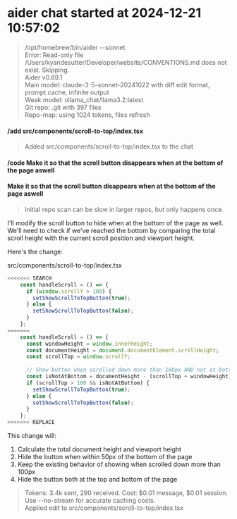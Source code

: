 
# aider chat started at 2024-12-21 10:57:02

> /opt/homebrew/bin/aider --sonnet  
> Error: Read-only file /Users/kyandesutter/Developer/website/CONVENTIONS.md does not exist. Skipping.  
> Aider v0.69.1  
> Main model: claude-3-5-sonnet-20241022 with diff edit format, prompt cache, infinite output  
> Weak model: ollama_chat/llama3.2:latest  
> Git repo: .git with 397 files  
> Repo-map: using 1024 tokens, files refresh  

#### /add src/components/scroll-to-top/index.tsx  
> Added src/components/scroll-to-top/index.tsx to the chat  

#### /code Make it so that the scroll button disappears when at the bottom of the page aswell  

#### Make it so that the scroll button disappears when at the bottom of the page aswell  
> Initial repo scan can be slow in larger repos, but only happens once.  

I'll modify the scroll button to hide when at the bottom of the page as well. We'll need to check if we've reached the bottom by comparing the total scroll height with the current scroll position and viewport height.

Here's the change:

src/components/scroll-to-top/index.tsx
```typescript
<<<<<<< SEARCH
    const handleScroll = () => {
      if (window.scrollY > 100) {
        setShowScrollToTopButton(true);
      } else {
        setShowScrollToTopButton(false);
      }
    };
=======
    const handleScroll = () => {
      const windowHeight = window.innerHeight;
      const documentHeight = document.documentElement.scrollHeight;
      const scrollTop = window.scrollY;
      
      // Show button when scrolled down more than 100px AND not at bottom
      const isNotAtBottom = documentHeight - (scrollTop + windowHeight) > 50; // 50px threshold
      if (scrollTop > 100 && isNotAtBottom) {
        setShowScrollToTopButton(true);
      } else {
        setShowScrollToTopButton(false);
      }
    };
>>>>>>> REPLACE
```

This change will:
1. Calculate the total document height and viewport height
2. Hide the button when within 50px of the bottom of the page
3. Keep the existing behavior of showing when scrolled down more than 100px
4. Hide the button both at the top and bottom of the page

> Tokens: 3.4k sent, 290 received.
Cost: $0.01 message, $0.01 session. Use --no-stream for accurate caching costs.  
> Applied edit to src/components/scroll-to-top/index.tsx  
